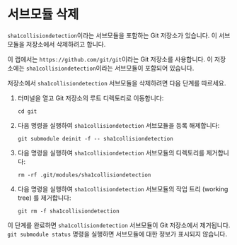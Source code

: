 # 서브모듈 삭제

`sha1collisiondetection`이라는 서브모듈을 포함하는 Git 저장소가 있습니다. 이 서브모듈을 저장소에서 삭제하려고 합니다.

이 랩에서는 `https://github.com/git/git`이라는 Git 저장소를 사용합니다. 이 저장소에는 `sha1collisiondetection`이라는 서브모듈이 포함되어 있습니다.

저장소에서 `sha1collisiondetection` 서브모듈을 삭제하려면 다음 단계를 따르세요.

1. 터미널을 열고 Git 저장소의 루트 디렉토리로 이동합니다:
   ```
   cd git
   ```
2. 다음 명령을 실행하여 `sha1collisiondetection` 서브모듈을 등록 해제합니다:
   ```
   git submodule deinit -f -- sha1collisiondetection
   ```
3. 다음 명령을 실행하여 `sha1collisiondetection` 서브모듈의 디렉토리를 제거합니다:
   ```
   rm -rf .git/modules/sha1collisiondetection
   ```
4. 다음 명령을 실행하여 `sha1collisiondetection` 서브모듈의 작업 트리 (working tree) 를 제거합니다:
   ```
   git rm -f sha1collisiondetection
   ```

이 단계를 완료하면 `sha1collisiondetection` 서브모듈이 Git 저장소에서 제거됩니다. `git submodule status` 명령을 실행하면 서브모듈에 대한 정보가 표시되지 않습니다.
